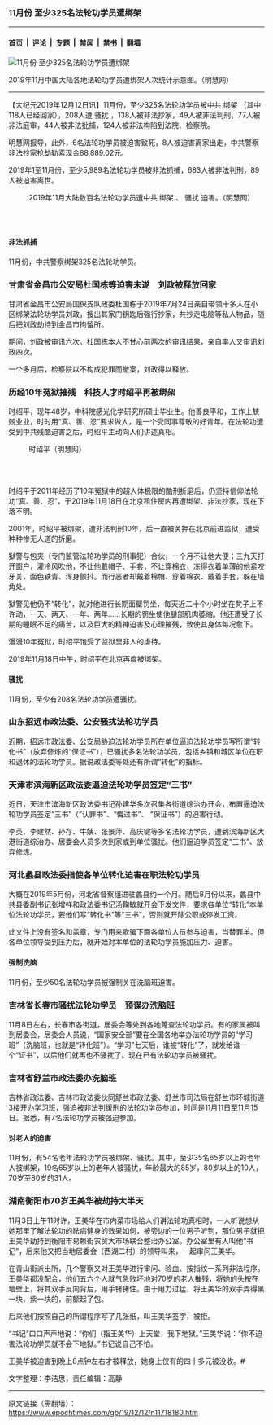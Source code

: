 ### 11月份 至少325名法轮功学员遭绑架

---

#### [首页](../../../..?n11718180) &nbsp;|&nbsp; [评论](../../../../../epoch-comment?n11718180) &nbsp;|&nbsp; [专题](../../../../../epoch-special?n11718180) &nbsp;|&nbsp; [禁闻](../../../../../epoch-news?n11718180) &nbsp;|&nbsp; [禁书](../../../../../books?n11718180) &nbsp;|&nbsp; [翻墙](https://github.com/gfw-breaker/nogfw/blob/master/README.md?n11718180)


<div><img alt="11月份 至少325名法轮功学员遭绑架" class="attachment-djy_600_400 size-djy_600_400 wp-post-image" src="https://i.epochtimes.com/assets/uploads/2019/12/2019-12-11-mh-persecution-arrest-nov-3-600x400.png"/>
<div class="caption">
 <p>
  2019年11月中国大陆各地法轮功学员遭绑架人次统计示意图。（明慧网）
 </p>
</div></div><hr/><div class="post_content" id="artbody" itemprop="articleBody">
 <!-- article content begin -->
 <p>
  【大纪元2019年12月12日讯】11月份，至少325名法轮功学员被中共
  <ok href="https://www.epochtimes.com/gb/tag/%E7%BB%91%E6%9E%B6.html">
   绑架
  </ok>
  （其中118人已经回家），208人遭
  <ok href="https://www.epochtimes.com/gb/tag/%E9%AA%9A%E6%89%B0.html">
   骚扰
  </ok>
  ，138人被非法抄家，49人被非法判刑，77人被非法庭审，44人被非法批捕，124人被非法构陷到法院、检察院。
 </p>
 <p>
  明慧网报导，此外，6名法轮功学员被迫害致死，8人被迫害离家出走，中共警察非法抄家抢劫勒索现金88,889.02元。
 </p>
 <p>
  2019年1至11月份，至少5,989名法轮功学员被非法抓捕，683人被非法判刑，89人被迫害离世。
 </p>
 <figure aria-describedby="caption-attachment-11718190" class="wp-caption aligncenter" id="attachment_11718190" style="width: 600px">
  <ok href="https://i.epochtimes.com/assets/uploads/2019/12/2019-12-11-mh-persecution-arrest-nov-1.png" target="_blank">
   <img alt="" class="size-large wp-image-11718190" src="https://i.epochtimes.com/assets/uploads/2019/12/2019-12-11-mh-persecution-arrest-nov-1-600x429.png"/>
  </ok>
  <br/><figcaption class="wp-caption-text" id="caption-attachment-11718190">
   2019年11月大陆数百名法轮功学员遭中共
   <ok href="https://www.epochtimes.com/gb/tag/%E7%BB%91%E6%9E%B6.html">
    绑架
   </ok>
   、
   <ok href="https://www.epochtimes.com/gb/tag/%E9%AA%9A%E6%89%B0.html">
    骚扰
   </ok>
   迫害。（明慧网）
  </figcaption><br/>
 </figure><br/>
 <h4>
  <b>
   非法抓捕
  </b>
 </h4>
 <p>
  11月份，中共警察绑架325名法轮功学员。
 </p>
 <h3>
  <b>
   甘肃省金昌市公安局杜国栋等迫害未遂　刘政被释放回家
  </b>
 </h3>
 <p>
  甘肃省金昌市公安局国保支队政委杜国栋于2019年7月24日亲自带领十多人在小区绑架法轮功学员刘政，搜出其家门钥匙后强行抄家，共抄走电脑等私人物品，随后把刘政劫持到金昌市拘留所。
 </p>
 <p>
  期间，刘政被审讯六次。杜国栋本人不甘心前两次的审讯结果，亲自率人又审讯刘政四次。
 </p>
 <p>
  一个多月后，检察院以不构成犯罪而撤案，刘政得以释放。
 </p>
 <h3>
  <b>
   历经10年冤狱摧残　科技人才时绍平再被绑架
  </b>
 </h3>
 <p>
  时绍平，现年48岁，中科院感光化学研究所硕士毕业生。他善良平和，工作上兢兢业业，时时用“真、善、忍”要求做人，是一个受同事尊敬的好青年。在法轮功遭受到中共残酷迫害之后，时绍平主动向人们讲述真相。
 </p>
 <figure aria-describedby="caption-attachment-11718222" class="wp-caption aligncenter" id="attachment_11718222" style="width: 202px">
  <ok href="https://i.epochtimes.com/assets/uploads/2019/12/2019-12-10-212010-0.jpg" target="_blank">
   <img alt="" class="size-full wp-image-11718222" src="https://i.epochtimes.com/assets/uploads/2019/12/2019-12-10-212010-0.jpg"/>
  </ok>
  <br/><figcaption class="wp-caption-text" id="caption-attachment-11718222">
   时绍平（明慧网）
  </figcaption><br/>
 </figure><br/>
 <p>
  时绍平于2011年经历了10年冤狱中的超人体极限的酷刑折磨后，仍坚持信仰法轮功“真、善、忍”，于2019年11月18日在北京租住房内再遭绑架、非法抄家，现在下落不明。
 </p>
 <p>
  2001年，时绍平被绑架，遭非法判刑10年，后一直被关押在北京前进监狱，遭受种种惨无人道的折磨。
 </p>
 <p>
  狱警与包夹（专门监管法轮功学员的刑事犯）合伙，一个月不让他大便；三九天打开窗户，灌冷风吹他，不让他戴帽子、手套，不让穿棉衣，冻得衣着单薄的他紧咬牙关，面色铁青、浑身颤抖。而行恶者却戴着棉帽、穿着棉衣、戴着手套，躲在墙角处。
 </p>
 <p>
  狱警见他仍不“转化”，就对他进行长期面壁罚坐，每天近二十个小时坐在凳子上不许动，一天、两天、一年、两年……长期的罚坐使他腿部肌肉萎缩。他还遭受了长期的睡眠不足的痛苦，以及巨大的精神迫害及心理摧残，致使其身体每况愈下。
 </p>
 <p>
  漫漫10年冤狱，时绍平饱受了监狱里非人的虐待。
 </p>
 <p>
  2019年11月18日中午，时绍平在北京再度被绑架。
 </p>
 <h4>
  <b>
   骚扰
  </b>
 </h4>
 <p>
  11月份，至少有208名法轮功学员遭骚扰。
 </p>
 <h3>
  <b>
   山东招远市政法委、公安骚扰法轮功学员
  </b>
 </h3>
 <p>
  近期，招远市政法委、公安局胁迫法轮功学员所在单位逼迫法轮功学员写所谓“转化书”（放弃修炼的“保证书”），已骚扰多名法轮功学员，包括乡镇和城区单位在职和退休的法轮功学员。据说政法委等处还有所谓“转化”的指标。
 </p>
 <h3>
  <b>
   天津市滨海新区政法委逼迫法轮功学员签定“三书”
  </b>
 </h3>
 <p>
  近日，天津市滨海新区政法委书记孙建华多次召集各街道综治办开会，布置逼迫法轮功学员签定“三书”（“认罪书”、“悔过书”、 “保证书”）的迫害行动。
 </p>
 <p>
  李英、李建然、孙存、牛姨、张景萍、高庆键等多名法轮功学员，遭到滨海新区大港街道综治办、居委会人员多次到家或到单位骚扰。他们逼迫学员签定“三书”、放弃修炼。
 </p>
 <h3>
  <b>
   河北蠡县政法委指使各单位转化迫害在职法轮功学员
  </b>
 </h3>
 <p>
  大概在2019年5月份，河北省督察组进驻蠡县约一个月。随后8月份以来，蠡县中共县委副书记张增祥和政法委书记汤鞠敏就开会下发文件，要求各单位“转化”本单位法轮功学员，要他们写“转化书”等“三书”，否则就开除公职或停发工资。
 </p>
 <p>
  此文件上没有签名和盖章，专门用来欺骗下面各单位人员参与迫害，当替罪羊。但各单位领导受到压力后，就开始对本单位的法轮功学员施加压力、迫害。
 </p>
 <h4>
  <b>
   强制洗脑
  </b>
 </h4>
 <p>
  11月份，至少50名法轮功学员被强制关在洗脑班迫害。
 </p>
 <h3>
  <b>
   吉林省长春市骚扰法轮功学员　预谋办洗脑班
  </b>
 </h3>
 <p>
  11月8日左右，长春市各街道，居委会等处到各地蒐查法轮功学员。有的家属被叫到居委会，居委会人员说，“国家安全部”要在全国各地举办法轮功学员的“学习班”（洗脑班，也就是“转化班”）。“学习”七天后，谁被“转化”了，就发给谁一个“证书”，以后他们就再也不骚扰了。现在已有法轮功学员被骚扰。
 </p>
 <h3>
  <b>
   吉林省舒兰市政法委办洗脑班
  </b>
 </h3>
 <p>
  吉林省政法委、吉林市政法委伙同舒兰市政法委、舒兰市司法局在舒兰市环城街道3楼开办学习班，强迫被非法判缓刑的法轮功学员参加，时间是11月11日至11月15日。据悉，有7名法轮功学员被强迫参加。
 </p>
 <h4>
  <b>
   对老人的迫害
  </b>
 </h4>
 <p>
  11月份，有54名老年法轮功学员被绑架、骚扰。其中，至少35名65岁以上的老年人被绑架，19名65岁以上的老年人被骚扰，年龄最大的85岁，80岁以上的10人，70岁至80岁的31人。
 </p>
 <h3>
  <b>
   湖南衡阳市70岁王美华被劫持大半天
  </b>
 </h3>
 <p>
  11月3日上午11时许，王美华在市内菜市场给人们讲法轮功真相时，一人听说想从她那里了解法轮功的祛病健身的效果如何，被旁边的一位男子听到，那位男子就把王美华劫持到衡阳市易赖街农贸大市场联合整治办公室。办公室里有人叫他“书记”，后来他又把当地居委会（西湖二村）的领导叫来，一起审问王美华。
 </p>
 <p>
  在青山街派出所，几个警察又对王美华进行审问、验血、按指纹一系列非法程序。王美华都没配合，他们五六个人就气急败坏地对70岁的老人摧残，将她的头按在墙壁上，将其双手反向背后，用手铐铐住。由于用力过猛，将王美华的双手弄得黑一块、紫一块的，前额起了包。
 </p>
 <p>
  后来他们按照自己的所谓程序写了几张纸，叫王美华签字，被拒。
 </p>
 <p>
  “书记”口口声声地说：“你们（指王美华）上天堂，我下地狱。”王美华说：“你不迫害法轮功学员就不会下地狱。”书记说自己不怕。
 </p>
 <p>
  王美华被迫害到晚上8点钟左右才被释放，她身上仅有的四十多元被没收。#
 </p>
 <p>
  文字整理：李洁思，责任编辑：高静
 </p>
 <!-- article content end -->
 <div id="below_article_ad">
 </div>
</div>


---

原文链接（需翻墙）：https://www.epochtimes.com/gb/19/12/12/n11718180.htm